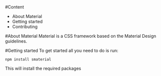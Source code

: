 #Content

- About Material
- Getting started
- Contributing

#About Material
Material is a CSS framework based on the Material Design guidelines.

#Getting started
To get started all you need to do is run:

	npm install smaterial
	
This will install the required packages